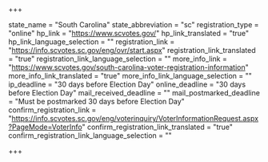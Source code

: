+++

state_name = "South Carolina"
state_abbreviation = "sc"
registration_type = "online"
hp_link = "https://www.scvotes.gov/"
hp_link_translated = "true"
hp_link_language_selection = ""
registration_link = "https://info.scvotes.sc.gov/eng/ovr/start.aspx"
registration_link_translated = "true"
registration_link_language_selection = ""
more_info_link = "https://www.scvotes.gov/south-carolina-voter-registration-information"
more_info_link_translated = "true"
more_info_link_language_selection = ""
ip_deadline = "30 days before Election Day"
online_deadline = "30 days before Election Day"
mail_received_deadline = ""
mail_postmarked_deadline = "Must be postmarked 30 days before Election Day"
confirm_registration_link = "https://info.scvotes.sc.gov/eng/voterinquiry/VoterInformationRequest.aspx?PageMode=VoterInfo"
confirm_registration_link_translated = "true"
confirm_registration_link_language_selection = ""

+++